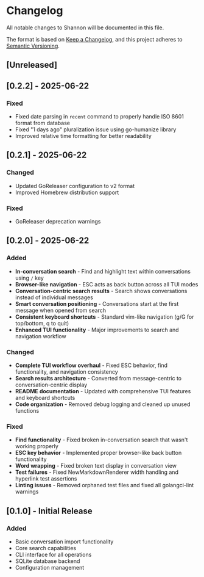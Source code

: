 # Changelog

All notable changes to Shannon will be documented in this file.

The format is based on [Keep a Changelog](https://keepachangelog.com/en/1.0.0/),
and this project adheres to [Semantic Versioning](https://semver.org/spec/v2.0.0.html).

## [Unreleased]

## [0.2.2] - 2025-06-22

### Fixed
- Fixed date parsing in `recent` command to properly handle ISO 8601 format from database
- Fixed "1 days ago" pluralization issue using go-humanize library
- Improved relative time formatting for better readability

## [0.2.1] - 2025-06-22

### Changed
- Updated GoReleaser configuration to v2 format
- Improved Homebrew distribution support

### Fixed
- GoReleaser deprecation warnings

## [0.2.0] - 2025-06-22

### Added
- **In-conversation search** - Find and highlight text within conversations using `/` key
- **Browser-like navigation** - ESC acts as back button across all TUI modes
- **Conversation-centric search results** - Search shows conversations instead of individual messages
- **Smart conversation positioning** - Conversations start at the first message when opened from search
- **Consistent keyboard shortcuts** - Standard vim-like navigation (g/G for top/bottom, q to quit)
- **Enhanced TUI functionality** - Major improvements to search and navigation workflow

### Changed
- **Complete TUI workflow overhaul** - Fixed ESC behavior, find functionality, and navigation consistency
- **Search results architecture** - Converted from message-centric to conversation-centric display
- **README documentation** - Updated with comprehensive TUI features and keyboard shortcuts
- **Code organization** - Removed debug logging and cleaned up unused functions

### Fixed
- **Find functionality** - Fixed broken in-conversation search that wasn't working properly
- **ESC key behavior** - Implemented proper browser-like back button functionality
- **Word wrapping** - Fixed broken text display in conversation view
- **Test failures** - Fixed NewMarkdownRenderer width handling and hyperlink test assertions
- **Linting issues** - Removed orphaned test files and fixed all golangci-lint warnings

## [0.1.0] - Initial Release

### Added
- Basic conversation import functionality
- Core search capabilities
- CLI interface for all operations
- SQLite database backend
- Configuration management